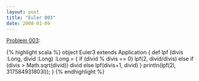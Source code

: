 ```yaml
---
layout: post
title: "Euler 003"
date: 2008-01-09
---
```


[Problem 003]\:

{% highlight scala %}
object Euler3 extends Application {
  def lpf (divis :Long, divid :Long) :Long = {
    if (divid % divis == 0) lpf(2, divid/divis)
    else if (divis > Math.sqrt(divid)) divid
    else lpf(divis+1, divid)
  }
  println(lpf(2l, 317584931803l));
}
{% endhighlight %}

[Problem 003]: http://projecteuler.net/index.php?section=problems&id=3
